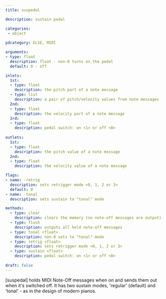 ```yaml
---
title: suspedal

description: sustain pedal

categories:
 - object
 
pdcategory: ELSE, MIDI

arguments:
- type: float
  description: float - non-0 turns on the pedal 
  default: 0 - off

inlets:
  1st:
  - type: float
    description: the pitch part of a note message
  - type: list 
    description: a pair of pitch/velocity values from note messages
  2nd:
  - type: float
    description: the velocity part of a note message
  3rd:
  - type: float
    description: pedal switch: on <1> or off <0>
    
outlets:
  1st:
  - type: float
    description: the pitch value of a note message
  2nd:
  - type: float
    description: the velocity value of a note message

flags:
- name: -retrig
  description: sets retrigger mode <0, 1, 2 or 3>
  default: 0
- name: -tonal
  description: sets sustain to "tonal" mode

methods: 
  - type: clear 
    description: clears the memory (no note-off messages are output)
  - type: flush 
    description: outputs all held note-off messages
  - type: tonal <float> 
    description: non-0 sets to "tonal" mode
  - type: retrig <float> 
    description: sets retrigger mode <0, 1, 2 or 3>
  - type: sustain <float> 
    description: pedal switch: on <1> or off <0>
    
draft: false
---
```


[suspedal] holds MIDI Note-Off messages when on and sends them out when it's switched off. It has two sustain modes, 'regular' (default) and 'tonal' - as in the design of modern pianos.
